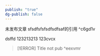 ```yaml
---
publish: "true"
dg-publish: false
---
```


未发布文章 sfsdfsfsfsdfsdfsaf的引用 ^c6gd1v

dsffd
123213213
123cvcx

> [!ERROR] Title
>not pub ^eexvmr
